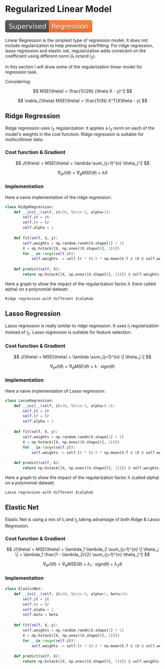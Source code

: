 # Regularized Linear Model

![Regression](https://raw.githubusercontent.com/TheRayquaza/therayquaza.github.io/main/images/badges/Regression.svg)

Linear Regression is the simplest type of regression model. It does not include regularization to help preventing overfitting. For ridge regression, lasso regression and elastic net, regularization adds constraint on the coefficient using different norm ($l_1$ or/and $l_2$).

In this section I will draw some of the regularization linear model for regression task.

Considering:

$$ MSE(\theta) = \frac{1}{2N} (\theta X - y)^2 $$

$$ \nabla_{\theta} MSE(\theta) = \frac{1}{N} X^T(X\theta - y) $$

## Ridge Regression

Ridge regression uses $l_2$ regularization: it applies a $l_2$ norm on each of the model's weights in the cost function.
Ridge regression is suitable for multicollinear data.

### Cost function & Gradient

$$ J(\theta) = MSE(\theta) + \lambda \sum_{j=1}^{n} \theta_j^2 $$

$$ \nabla_{\theta} J(\theta) = \nabla_{\theta} MSE(\theta) + \lambda \theta $$

### Implementation

Here a naive implementation of the ridge regression:

```python
class RidgeRegression:
    def __init__(self, it=30, lr=1e-3, alpha=1):
        self.it = it
        self.lr = lr
        self.alpha = 1

    def fit(self, X, y):
        self.weights = np.random.randn(X.shape[1] + 1)
        X = np.hstack([X, np.ones((X.shape[0], 1))])
        for _ in range(self.it):
            self.weights -= self.lr * (0.5 * np.mean(X.T @ (X @ self.weights - y)) + self.alpha * self.weights)

    def predict(self, X):
        return np.hstack([X, np.ones((X.shape[0], 1))]) @ self.weights
```

Here a graph to show the impact of the regularization factor $\lambda$ (here called alpha) on a polynomial dataset:

```{figure} https://raw.githubusercontent.com/TheRayquaza/therayquaza.github.io/main/images/machine_learning/linear/ridge_regression.png
Ridge regression with different $\alpha$
```

## Lasso Regression

Lasso regression is really similar to ridge regression. It uses $l_1$ regularization instead of $l_2$. Lasso regression is suitable for feature selection.

### Cost function & Gradient

$$ J(\theta) = MSE(\theta) + \lambda \sum_{j=1}^{n} \| \theta_j \| $$

$$ \nabla_{\theta} J(\theta) = \nabla_{\theta} MSE(\theta)+ \lambda \cdot sign(\theta) $$

### Implementation

Here a naive implementation of Lasso regression:

```python
class LassoRegression:
    def __init__(self, it=30, lr=1e-3, alpha=0.1):
        self.it = it
        self.lr = lr
        self.alpha = 1

    def fit(self, X, y):
        self.weights = np.random.randn(X.shape[1] + 1)
        X = np.hstack([X, np.ones((X.shape[0], 1))])
        for _ in range(self.it):
            self.weights -= self.lr * (0.5 * np.mean(X.T @ (X @ self.weights - y)) + self.alpha * np.sign(self.weights))

    def predict(self, X):
        return np.hstack([X, np.ones((X.shape[0], 1))]) @ self.weights
```

Here a graph to show the impact of the regularization factor $\lambda$ (called alpha) on a polynomial dataset:

```{figure} https://raw.githubusercontent.com/TheRayquaza/therayquaza.github.io/main/images/machine_learning/linear/lasso_regression.png
Lasso regression with different $\alpha$
```

## Elastic Net

Elastic Net is using a mix of $l_1$ and $l_2$ taking advantage of both Ridge & Lasso Regression.

### Cost function & Gradient

$$ J(\theta) = MSE(\theta) + \lambda_1 \lambda_2 \sum_{j=1}^{n} \| \theta_j \| + \lambda_1 \frac{1 - \lambda_2}{2} \sum_{j=1}^{n} \theta_j^2 $$

$$ \nabla_{\theta} J(\theta) = \nabla_{\theta} MSE(\theta)+ \lambda_1 \cdot sign(\theta) + \lambda_2 \theta $$

### Implementation

```python
class ElasticNet:
    def __init__(self, it=20, lr=1e-4, alpha=1, beta=1):
        self.it = it
        self.lr = lr
        self.alpha = 1
        self.beta = beta

    def fit(self, X, y):
        self.weights = np.random.randn(X.shape[1] + 1)
        X = np.hstack([X, np.ones((X.shape[0], 1))])
        for _ in range(self.it):
            self.weights -= self.lr * (0.5 * np.mean(X.T @ (X @ self.weights - y)) + self.alpha * np.sign(self.weights) + self.beta * self.weights)

    def predict(self, X):
        return np.hstack([X, np.ones((X.shape[0], 1))]) @ self.weights
```